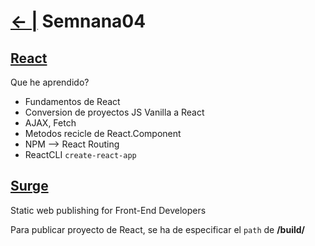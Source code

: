 # [← |](https://github.com/VGamezz19/skylab-boot-notes) Semnana04


## [React](https://github.com/VGamezz19/skylab-curso/tree/dev/course/semana04/readme/REACT.MD)

Que he aprendido?
- Fundamentos de React
- Conversion de proyectos JS Vanilla a React
- AJAX, Fetch
- Metodos recicle de React.Component
- NPM --> React Routing
- ReactCLI `create-react-app`

## [Surge](https://surge.sh/)

Static web publishing for Front-End Developers

Para publicar proyecto de React, se ha de especificar el `path` de **/build/**